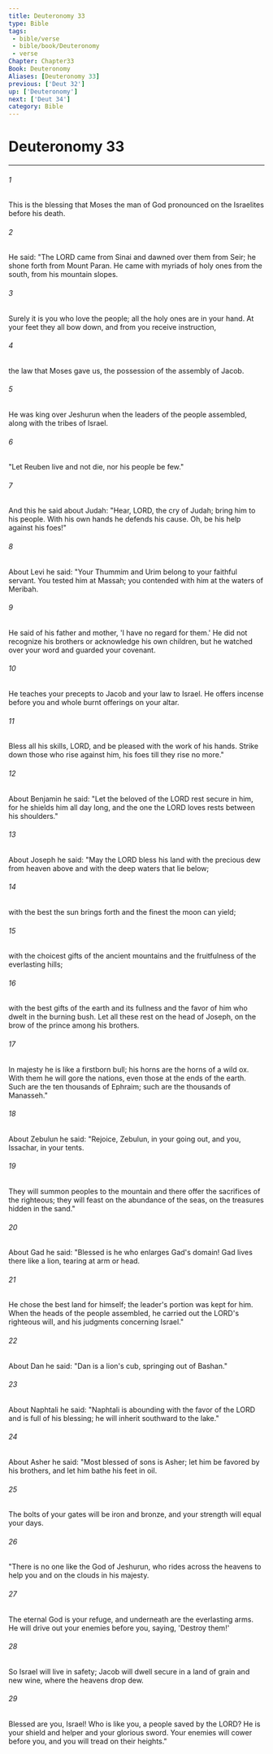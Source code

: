 ```yaml
---
title: Deuteronomy 33
type: Bible
tags:
 - bible/verse
 - bible/book/Deuteronomy
 - verse
Chapter: Chapter33
Book: Deuteronomy
Aliases: [Deuteronomy 33]
previous: ['Deut 32']
up: ['Deuteronomy']
next: ['Deut 34']
category: Bible
---
```

# Deuteronomy 33

***


###### 1 
This is the blessing that Moses the man of God pronounced on the Israelites before his death. 

###### 2 
He said: "The LORD came from Sinai and dawned over them from Seir; he shone forth from Mount Paran. He came with myriads of holy ones from the south, from his mountain slopes. 

###### 3 
Surely it is you who love the people; all the holy ones are in your hand. At your feet they all bow down, and from you receive instruction, 

###### 4 
the law that Moses gave us, the possession of the assembly of Jacob. 

###### 5 
He was king over Jeshurun when the leaders of the people assembled, along with the tribes of Israel. 

###### 6 
"Let Reuben live and not die, nor his people be few." 

###### 7 
And this he said about Judah: "Hear, LORD, the cry of Judah; bring him to his people. With his own hands he defends his cause. Oh, be his help against his foes!" 

###### 8 
About Levi he said: "Your Thummim and Urim belong to your faithful servant. You tested him at Massah; you contended with him at the waters of Meribah. 

###### 9 
He said of his father and mother, 'I have no regard for them.' He did not recognize his brothers or acknowledge his own children, but he watched over your word and guarded your covenant. 

###### 10 
He teaches your precepts to Jacob and your law to Israel. He offers incense before you and whole burnt offerings on your altar. 

###### 11 
Bless all his skills, LORD, and be pleased with the work of his hands. Strike down those who rise against him, his foes till they rise no more." 

###### 12 
About Benjamin he said: "Let the beloved of the LORD rest secure in him, for he shields him all day long, and the one the LORD loves rests between his shoulders." 

###### 13 
About Joseph he said: "May the LORD bless his land with the precious dew from heaven above and with the deep waters that lie below; 

###### 14 
with the best the sun brings forth and the finest the moon can yield; 

###### 15 
with the choicest gifts of the ancient mountains and the fruitfulness of the everlasting hills; 

###### 16 
with the best gifts of the earth and its fullness and the favor of him who dwelt in the burning bush. Let all these rest on the head of Joseph, on the brow of the prince among his brothers. 

###### 17 
In majesty he is like a firstborn bull; his horns are the horns of a wild ox. With them he will gore the nations, even those at the ends of the earth. Such are the ten thousands of Ephraim; such are the thousands of Manasseh." 

###### 18 
About Zebulun he said: "Rejoice, Zebulun, in your going out, and you, Issachar, in your tents. 

###### 19 
They will summon peoples to the mountain and there offer the sacrifices of the righteous; they will feast on the abundance of the seas, on the treasures hidden in the sand." 

###### 20 
About Gad he said: "Blessed is he who enlarges Gad's domain! Gad lives there like a lion, tearing at arm or head. 

###### 21 
He chose the best land for himself; the leader's portion was kept for him. When the heads of the people assembled, he carried out the LORD's righteous will, and his judgments concerning Israel." 

###### 22 
About Dan he said: "Dan is a lion's cub, springing out of Bashan." 

###### 23 
About Naphtali he said: "Naphtali is abounding with the favor of the LORD and is full of his blessing; he will inherit southward to the lake." 

###### 24 
About Asher he said: "Most blessed of sons is Asher; let him be favored by his brothers, and let him bathe his feet in oil. 

###### 25 
The bolts of your gates will be iron and bronze, and your strength will equal your days. 

###### 26 
"There is no one like the God of Jeshurun, who rides across the heavens to help you and on the clouds in his majesty. 

###### 27 
The eternal God is your refuge, and underneath are the everlasting arms. He will drive out your enemies before you, saying, 'Destroy them!' 

###### 28 
So Israel will live in safety; Jacob will dwell secure in a land of grain and new wine, where the heavens drop dew. 

###### 29 
Blessed are you, Israel! Who is like you, a people saved by the LORD? He is your shield and helper and your glorious sword. Your enemies will cower before you, and you will tread on their heights." 
